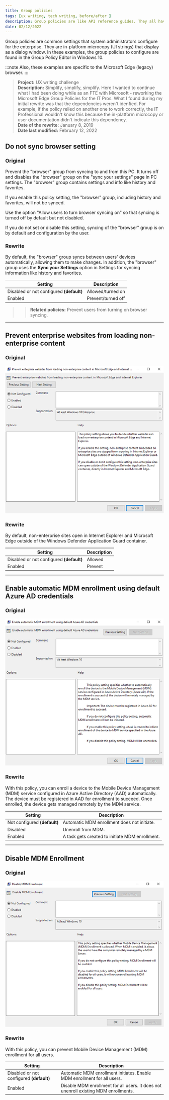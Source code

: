 ```yaml
---
title: Group policies
tags: [ux writing, tech writing, before/after ]
description: Group policies are like API reference guides. They all have a purpose and some have dependencies.   
date: 02/12/2022
---
```


Group policies are common settings that system administrators configure for the enterprise. They are in-platform microcopy (UI strings) that display as a dialog window. In these examples, the group policies to configure are found in the Group Policy Editor in Windows 10. 

:::note
Also, these examples are specific to the Microsoft Edge (legacy) browser. 
:::

>**Project:**  UX writing challenge   
>**Description:** Simplify, simplify, simplify.  Here I wanted to continue what I had been doing while as an FTE with Microsoft - reworking the Microsoft Edge Group Policies for the IT Pros. What I found during my initial rewrite was that the dependencies weren't idenfied. For example, if the policy relied on another one to work correctly, the IT Professional wouldn't know this because the in-platform microcopy or user documentation didn't indicate this dependency. <br />
>**Date of the rewrite:** January 8, 2019   <br />
>**Date last modified:** February 12, 2022

## Do not sync browser setting 

### Original

Prevent the "browser" group from syncing to and from this PC. It turns off and disables the "browser" group on the "sync your settings" page in PC settings. The "browser" group contains settings and info like history and favorites.

If you enable this policy setting, the "browser" group, including history and favorites, will not be synced.

Use the option "Allow users to turn browser syncing on" so that syncing is turned off by default but not disabled.

If you do not set or disable this setting, syncing of the "browser" group is on by default and configuration by the user.

### Rewrite 

By default, the "browser" group syncs between users' devices automatically, allowing them to make changes. In addition, the "browser" group uses the **Sync your Settings** option in Settings for syncing information like history and favorites.

| Setting | Description |
| ------- | ----------- |
| Disabled or not configured **(default)** | Allowed/turned on |
| Enabled | Prevent/turned off |

>> **Related policies:** Prevent users from turning on browser syncing.

<hr />

## Prevent enterprise websites from loading non-enterprise content

### Original

![Orginal browser group policy](../../static/img/gp-browser-before2.png)

### Rewrite 

By default, non-enterprise sites open in Internet Explorer and Microsoft Edge outside of the Windows Defender Application Guard container.

| Setting | Description |
| ------- | ----------- |
| Disabled or not configured **(default)** | Allowed |
| Enabled | Prevent |

<hr />

## Enable automatic MDM enrollment using default Azure AD credentials

### Original 

![Orginal MDM group policy](../../static/img/gp-mdm-before1.png)

### Rewrite

With this policy, you can enroll a device to the Mobile Device Management (MDM) service configured in Azure Active Directory (AAD) automatically.  The device must be registered in AAD for enrollment to succeed. Once enrolled, the device gets managed remotely by the MDM service.  

| Setting | Description |
| ------- | ----------- |
| Not configured **(default)** | Automatic MDM enrollment does not initiate.  |
| Disabled | Unenroll from MDM. |
| Enabled | A task gets created to initiate MDM enrollment. |

<hr />

## Disable MDM Enrollment

### Original 

![Orginal MDM group policy](../../static/img/gp-mdm-before2.png)

### Rewrite

With this policy, you can prevent Mobile Device Management (MDM) enrollment for all users.   

| Setting | Description |
| ------- | ----------- |
| Disabled or not configured **(default)** | Automatic MDM enrollment initiates. Enable MDM enrollment for all users. |
| Enabled | Disable MDM enrollment for all users. It does not unenroll existing MDM enrollments. |